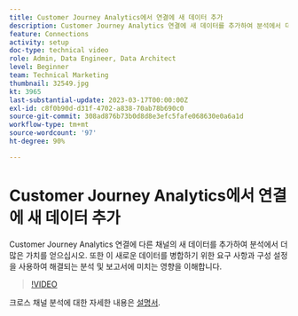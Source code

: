 ```yaml
---
title: Customer Journey Analytics에서 연결에 새 데이터 추가
description: Customer Journey Analytics 연결에 새 데이터를 추가하여 분석에서 더 많은 가치를 얻는 방법에 대해 알아봅니다.
feature: Connections
activity: setup
doc-type: technical video
role: Admin, Data Engineer, Data Architect
level: Beginner
team: Technical Marketing
thumbnail: 32549.jpg
kt: 3965
last-substantial-update: 2023-03-17T00:00:00Z
exl-id: c8f0b90d-d31f-4702-a838-70ab78b690c0
source-git-commit: 308ad876b73b0d8d8e3efc5fafe068630e0a6a1d
workflow-type: tm+mt
source-wordcount: '97'
ht-degree: 90%

---
```


# Customer Journey Analytics에서 연결에 새 데이터 추가

Customer Journey Analytics 연결에 다른 채널의 새 데이터를 추가하여 분석에서 더 많은 가치를 얻으십시오. 또한 이 새로운 데이터를 병합하기 위한 요구 사항과 구성 설정을 사용하여 해결되는 분석 및 보고서에 미치는 영향을 이해합니다.

>[!VIDEO](https://video.tv.adobe.com/v/32549/?learn=on&quality=12)

크로스 채널 분석에 대한 자세한 내용은 [설명서](https://experienceleague.adobe.com/docs/analytics-platform/using/cca/overview.html?lang=ko-KR).
